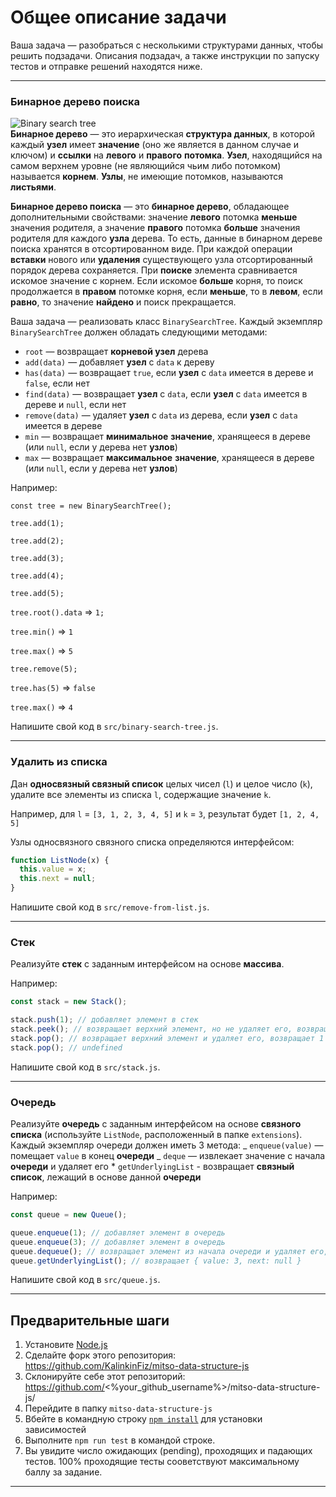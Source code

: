 # Общее описание задачи

Ваша задача — разобраться с несколькими структурами данных, чтобы решить подзадачи. Описания подзадач, а также инструкции по запуску тестов и отправке решений находятся ниже.

---

### **Бинарное дерево поиска**

![Binary search tree](https://www.tutorialspoint.com/data_structures_algorithms/images/binary_search_tree.jpg)  
**Бинарное дерево** — это иерархическая **структура данных**, в которой каждый **узел** имеет **значение** (оно же является в данном случае и ключом) и **ссылки** на **левого** и **правого** **потомка**. **Узел**, находящийся на самом верхнем уровне (не являющийся чьим либо потомком) называется **корнем**. **Узлы**, не имеющие потомков, называются **листьями**.

**Бинарное дерево поиска** — это **бинарное дерево**, обладающее дополнительными свойствами: значение **левого** потомка **меньше** значения родителя, а значение **правого** потомка **больше** значения родителя для каждого **узла** дерева. То есть, данные в бинарном дереве поиска хранятся в отсортированном виде. При каждой операции **вставки** нового или **удаления** существующего узла отсортированный порядок дерева сохраняется. При **поиске** элемента сравнивается искомое значение с корнем. Если искомое **больше** корня, то поиск продолжается в **правом** потомке корня, если **меньше**, то в **левом**, если **равно**, то значение **найдено** и поиск прекращается.

Ваша задача — реализовать класс `BinarySearchTree`.
Каждый экземпляр `BinarySearchTree` должен обладать следующими методами:

- `root` — возвращает **корневой узел** дерева
- `add(data)` — добавляет **узел** с `data` к дереву
- `has(data)` — возвращает `true`, если **узел** с `data` имеется в дереве и `false`, если нет
- `find(data)` — возвращает **узел** с `data`, если **узел** с `data` имеется в дереве и `null`, если нет
- `remove(data)` — удаляет **узел** с `data` из дерева, если **узел** с `data` имеется в дереве
- `min` — возвращает **минимальное** **значение**, хранящееся в дереве (или `null`, если у дерева нет **узлов**)
- `max` — возвращает **максимальное** **значение**, хранящееся в дереве (или `null`, если у дерева нет **узлов**)

Например:

`const tree = new BinarySearchTree();`

`tree.add(1);`

`tree.add(2);`

`tree.add(3);`

`tree.add(4);`

`tree.add(5);`

`tree.root().data` => `1;`

`tree.min()` => `1`

`tree.max()` => `5`

`tree.remove(5);`

`tree.has(5)` => `false`

`tree.max()` => `4`

Напишите свой код в `src/binary-search-tree.js`.

---

### **Удалить из списка**

Дан **односвязный связный список** целых чисел (`l`) и целое число (`k`), удалите все элементы из списка `l`, содержащие значение `k`.

Например, для `l` = `[3, 1, 2, 3, 4, 5]` и `k` = `3`,
результат будет `[1, 2, 4, 5]`

Узлы односвязного связного списка определяются интерфейсом:

```js
function ListNode(x) {
  this.value = x;
  this.next = null;
}
```

Напишите свой код в `src/remove-from-list.js`.

---

### **Стек**

Реализуйте **стек** с заданным интерфейсом на основе **массива**.

Например:

```js
const stack = new Stack();

stack.push(1); // добавляет элемент в стек
stack.peek(); // возвращает верхний элемент, но не удаляет его, возвращает 1
stack.pop(); // возвращает верхний элемент и удаляет его, возвращает 1
stack.pop(); // undefined
```

Напишите свой код в `src/stack.js`.

---

### **Очередь**

Реализуйте **очередь** с заданным интерфейсом на основе **связного списка** (используйте `ListNode`, расположенный в папке `extensions`).
Каждый экземпляр очереди должен иметь 3 метода:
_ `enqueue(value)` — помещает `value` в конец **очереди**
_ `deque` — извлекает значение с начала **очереди** и удаляет его \* `getUnderlyingList` - возвращает **связный список**, лежащий в основе данной **очереди**

Например:

```js
const queue = new Queue();

queue.enqueue(1); // добавляет элемент в очередь
queue.enqueue(3); // добавляет элемент в очередь
queue.dequeue(); // возвращает элемент из начала очереди и удаляет его, возвращает 1
queue.getUnderlyingList(); // возвращает { value: 3, next: null }
```

Напишите свой код в `src/queue.js`.

---

## Предварительные шаги

1. Установите [Node.js](https://nodejs.org/en/download/)
2. Сделайте форк этого репозитория: https://github.com/KalinkinFiz/mitso-data-structure-js
3. Склонируйте себе этот репозиторий: https://github.com/<%your_github_username%>/mitso-data-structure-js/
4. Перейдите в папку `mitso-data-structure-js`
5. Вбейте в командную строку [`npm install`](https://docs.npmjs.com/cli/install) для установки зависимостей
6. Выполните `npm run test` в командой строке.
7. Вы увидите число ожидающих (pending), проходящих и падающих тестов. 100% проходящие тесты сооветствуют максимальному баллу за задание.

---
